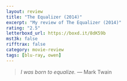 ```yaml
---
layout: review
title: "The Equalizer (2014)"
excerpt: "My review of The Equalizer (2014)"
rating: "2.5"
letterboxd_url: https://boxd.it/8dK59b
mst3k: false
rifftrax: false
category: movie-review
tags: [blu-ray, owen]
---
```


<blockquote><i>I was born to equalize. </i>— Mark Twain</blockquote>
